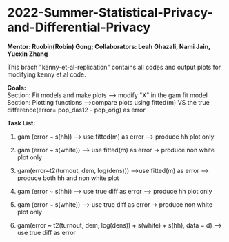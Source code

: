 # 2022-Summer-Statistical-Privacy-and-Differential-Privacy
**Mentor: Ruobin(Robin) Gong; Collaborators: Leah Ghazali, Nami Jain, Yuexin Zhang**

This brach "kenny-et-al-replication" contains all codes and output plots for modifying kenny et al code. 

**Goals:**  
Section: Fit models and make plots --> modify "X" in the gam fit model  
Section: Plotting functions -->compare plots using fitted(m) VS the true difference(error= pop_das12 - pop_orig) as error

**Task List:**
 1. gam (error ~ s(hh)) --> use fitted(m) as error --> produce hh plot only

 2. gam (error ~ s(white)) --> use fitted(m) as error -> produce non white plot only

 3. gam(error~t2(turnout, dem, log(dens))) -->use fitted(m) as error --> produce both hh and non white plot

 4. gam (error ~ s(hh)) --> use true diff as error --> produce hh plot only

 5. gam (error ~ s(white)) --> use true diff as error -> produce non white plot only

 6. gam(error ~ t2(turnout, dem, log(dens)) + s(white) + s(hh), data = d) --> use true diff as error
